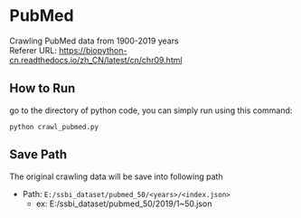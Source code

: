 # PubMed
Crawling PubMed data from 1900-2019 years  
Referer URL: <https://biopython-cn.readthedocs.io/zh_CN/latest/cn/chr09.html>

## How to Run
go to the directory of python code, you can simply run using this command:
```
python crawl_pubmed.py
``` 

## Save Path
The original crawling data will be save into following path
* Path: `E:/ssbi_dataset/pubmed_50/<years>/<index.json>`
	* ex: E:/ssbi_dataset/pubmed_50/2019/1~50.json